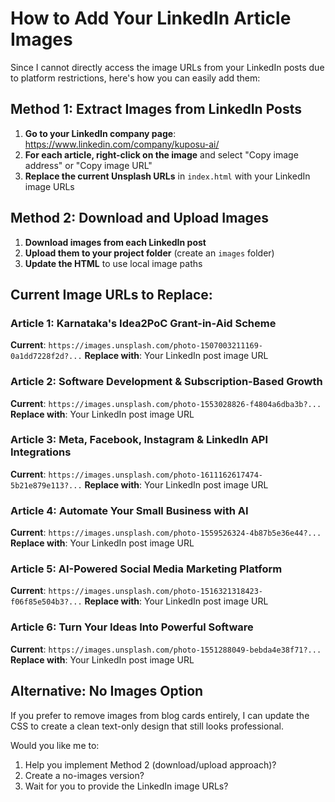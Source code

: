 # How to Add Your LinkedIn Article Images

Since I cannot directly access the image URLs from your LinkedIn posts due to platform restrictions, here's how you can easily add them:

## Method 1: Extract Images from LinkedIn Posts

1. **Go to your LinkedIn company page**: https://www.linkedin.com/company/kuposu-ai/
2. **For each article, right-click on the image** and select "Copy image address" or "Copy image URL"
3. **Replace the current Unsplash URLs** in `index.html` with your LinkedIn image URLs

## Method 2: Download and Upload Images

1. **Download images from each LinkedIn post**
2. **Upload them to your project folder** (create an `images` folder)
3. **Update the HTML** to use local image paths

## Current Image URLs to Replace:

### Article 1: Karnataka's Idea2PoC Grant-in-Aid Scheme
**Current**: `https://images.unsplash.com/photo-1507003211169-0a1dd7228f2d?...`
**Replace with**: Your LinkedIn post image URL

### Article 2: Software Development & Subscription-Based Growth  
**Current**: `https://images.unsplash.com/photo-1553028826-f4804a6dba3b?...`
**Replace with**: Your LinkedIn post image URL

### Article 3: Meta, Facebook, Instagram & LinkedIn API Integrations
**Current**: `https://images.unsplash.com/photo-1611162617474-5b21e879e113?...`
**Replace with**: Your LinkedIn post image URL

### Article 4: Automate Your Small Business with AI
**Current**: `https://images.unsplash.com/photo-1559526324-4b87b5e36e44?...`
**Replace with**: Your LinkedIn post image URL

### Article 5: AI-Powered Social Media Marketing Platform
**Current**: `https://images.unsplash.com/photo-1516321318423-f06f85e504b3?...`
**Replace with**: Your LinkedIn post image URL

### Article 6: Turn Your Ideas Into Powerful Software
**Current**: `https://images.unsplash.com/photo-1551288049-bebda4e38f71?...`
**Replace with**: Your LinkedIn post image URL

## Alternative: No Images Option

If you prefer to remove images from blog cards entirely, I can update the CSS to create a clean text-only design that still looks professional.

Would you like me to:
1. Help you implement Method 2 (download/upload approach)?
2. Create a no-images version?
3. Wait for you to provide the LinkedIn image URLs?